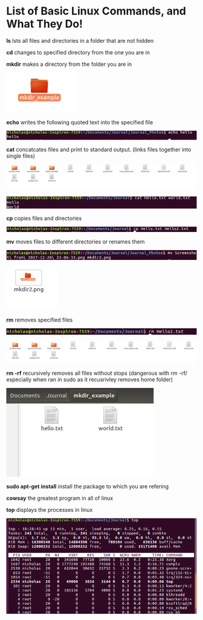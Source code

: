 # List of Basic Linux Commands, and What They Do!
**ls** lsts all files and directories in a folder that are not hidden


**cd** changes to specified directory from the one you are in


**mkdir** makes a directory from the folder you are in

![mkdir](https://github.com/noblegasses/Roco222/blob/master/Journal_Photos/mkdir2.png)

**echo** writes the following quoted text into the specified file

![echo](https://github.com/noblegasses/Roco222/blob/master/Journal_Photos/echo.png)

**cat** concatcates files and print to standard output. (links files together into single files)

![cat](https://github.com/noblegasses/Roco222/blob/master/Journal_Photos/cat1.png)

![cat2](https://github.com/noblegasses/Roco222/blob/master/Journal_Photos/cat2.png)

**cp** copies files and directories

![cp](https://github.com/noblegasses/Roco222/blob/master/Journal_Photos/cp1.png)

**mv** moves files to different directories or renames them

![mv](https://github.com/noblegasses/Roco222/blob/master/Journal_Photos/mv.png)

![mv2](https://github.com/noblegasses/Roco222/blob/master/Journal_Photos/mv2.png)

**rm** removes specified files

![rm](https://github.com/noblegasses/Roco222/blob/master/Journal_Photos/rm1.png)

![rm2](https://github.com/noblegasses/Roco222/blob/master/Journal_Photos/rm2.png)

**rm -rf** recursively removes all files without stops (dangerous with rm -rf/ especially when ran in sudo as it recusrivley removes home folder)

![rm -rf](https://github.com/noblegasses/Roco222/blob/master/Journal_Photos/rf-rm1.png)

**sudo apt-get install** install the package to which you are refering

**cowsay** the greatest program in all of linux

**top** displays the processes in linux  

![top](https://github.com/noblegasses/Roco222/blob/master/Journal_Photos/top.png)
